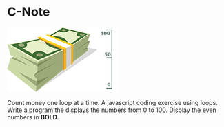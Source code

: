# C-Note

![image](https://github.com/elbiesmith/CNote/blob/main/img/C-note.jpg)

Count money one loop at a time. A javascript coding exercise using loops. Write a
                        program the
                        displays the numbers from 0 to 100. Display the even numbers in **BOLD.**
 
